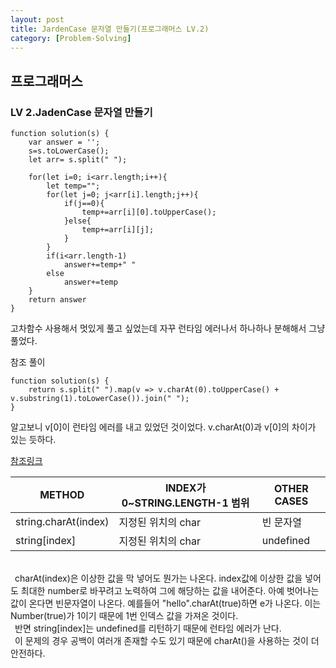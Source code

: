 ```yaml
---
layout: post
title: JardenCase 문자열 만들기(프로그래머스 LV.2)
category: [Problem-Solving]
---
```


## 프로그래머스

### LV 2.JadenCase 문자열 만들기

    function solution(s) {
        var answer = '';
        s=s.toLowerCase();
        let arr= s.split(" ");

        for(let i=0; i<arr.length;i++){
            let temp="";
            for(let j=0; j<arr[i].length;j++){
                if(j==0){
                    temp+=arr[i][0].toUpperCase();
                }else{
                    temp+=arr[i][j];
                }
            }
            if(i<arr.length-1)
                answer+=temp+" "
            else
                answer+=temp
        }
        return answer
    }

고차함수 사용해서 멋있게 풀고 싶었는데 자꾸 런타임 에러나서 하나하나 분해해서 그냥 풀었다.

참조 풀이

    function solution(s) {
        return s.split(" ").map(v => v.charAt(0).toUpperCase() + v.substring(1).toLowerCase()).join(" ");
    }

알고보니 v[0]이 런타임 에러를 내고 있었던 것이었다. v.charAt(0)과 v[0]의 차이가 있는 듯하다.

[참조링크](https://thisthat.dev/string-char-at-vs-string-bracket-notation/)

| METHOD               | INDEX가 0~STRING.LENGTH-1 범위 | OTHER CASES |
| -------------------- | ------------------------------ | ----------- |
| string.charAt(index) | 지정된 위치의 char             | 빈 문자열   |
| string[index]        | 지정된 위치의 char             | undefined   |

<br/>
&ensp;charAt(index)은 이상한 값을 막 넣어도 뭔가는 나온다. index값에 이상한 값을 넣어도 최대한 number로 바꾸려고 노력하여 그에 해당하는 값을 내어준다. 아예 벗어나는 값이 온다면 빈문자열이 나온다. 예를들어 "hello".charAt(true)하면 e가 나온다. 이는 Number(true)가 1이기 때문에 1번 인덱스 값을 가져온 것이다.<br/> 
&ensp;반면 string[index]는 undefined를 리턴하기 때문에 런타임 에러가 난다.  <br/>
&ensp;이 문제의 경우 공백이 여러개 존재할 수도 있기 때문에 charAt()을 사용하는 것이 더 안전하다.
